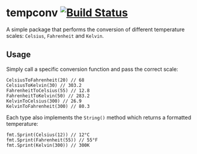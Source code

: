 # tempconv [![Build Status](https://travis-ci.org/syscll/tempconv.svg?branch=master)](https://travis-ci.org/syscll/tempconv)

A simple package that performs the conversion of different temperature scales: `Celsius`, `Fahrenheit` and `Kelvin`.

## Usage

Simply call a specific conversion function and pass the correct scale:

```
CelsiusToFahrenheit(20) // 68
CelsiusToKelvin(30) // 303.2
FahrenheitToCelsius(55) // 12.8
FahrenheitToKelvin(50) // 283.2
KelvinToCelsius(300) // 26.9
KelvinToFahrenheit(300) // 80.3
```

Each type also implements the `String()` method which returns a formatted temperature:

```
fmt.Sprint(Celsius(12)) // 12°C
fmt.Sprint(Fahrenheit(55)) // 55°F
fmt.Sprint(Kelvin(300)) // 300K
```
